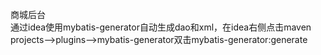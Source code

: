 商城后台<br/>
通过idea使用mybatis-generator自动生成dao和xml，在idea右侧点击maven projects-->plugins-->mybatis-generator双击mybatis-generator:generate